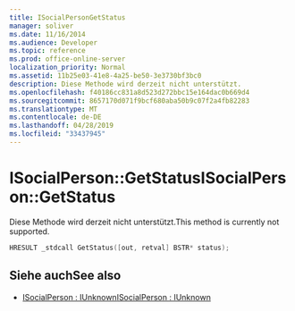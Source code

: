 ```yaml
---
title: ISocialPersonGetStatus
manager: soliver
ms.date: 11/16/2014
ms.audience: Developer
ms.topic: reference
ms.prod: office-online-server
localization_priority: Normal
ms.assetid: 11b25e03-41e8-4a25-be50-3e3730bf3bc0
description: Diese Methode wird derzeit nicht unterstützt.
ms.openlocfilehash: f40186cc831a8d523d272bbc15e164dac0b669d4
ms.sourcegitcommit: 8657170d071f9bcf680aba50b9c07f2a4fb82283
ms.translationtype: MT
ms.contentlocale: de-DE
ms.lasthandoff: 04/28/2019
ms.locfileid: "33437945"
---
```

# <a name="isocialpersongetstatus"></a><span data-ttu-id="f32c5-103">ISocialPerson::GetStatus</span><span class="sxs-lookup"><span data-stu-id="f32c5-103">ISocialPerson::GetStatus</span></span>

<span data-ttu-id="f32c5-104">Diese Methode wird derzeit nicht unterstützt.</span><span class="sxs-lookup"><span data-stu-id="f32c5-104">This method is currently not supported.</span></span> 
  
```cpp
HRESULT _stdcall GetStatus([out, retval] BSTR* status);
```

## <a name="see-also"></a><span data-ttu-id="f32c5-105">Siehe auch</span><span class="sxs-lookup"><span data-stu-id="f32c5-105">See also</span></span>

- [<span data-ttu-id="f32c5-106">ISocialPerson : IUnknown</span><span class="sxs-lookup"><span data-stu-id="f32c5-106">ISocialPerson : IUnknown</span></span>](isocialpersoniunknown.md)

